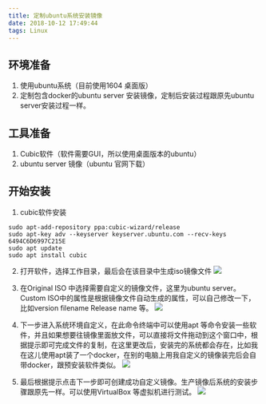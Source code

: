 ```yaml
---
title: 定制ubuntu系统安装镜像
date: 2018-10-12 17:49:44
tags: Linux
---
```


## 环境准备
1. 使用ubuntu系统（目前使用1604 桌面版）
2. 定制包含docker的ubuntu server 安装镜像，定制后安装过程跟原先ubuntu server安装过程一样。

## 工具准备
1. Cubic软件（软件需要GUI，所以使用桌面版本的ubuntu）
2. ubuntu server 镜像（ubuntu 官网下载）

## 开始安装
1. cubic软件安装
```
sudo apt-add-repository ppa:cubic-wizard/release
sudo apt-key adv --keyserver keyserver.ubuntu.com --recv-keys 6494C6D6997C215E
sudo apt update
sudo apt install cubic
```
2. 打开软件，选择工作目录，最后会在该目录中生成iso镜像文件
![](http://images.javayuan.cn/15393381317711.jpg)

3. 在Original ISO 中选择需要自定义的镜像文件，这里为ubuntu server。Custom ISO中的属性是根据镜像文件自动生成的属性，可以自己修改一下，比如version filename Release name 等。
![](http://images.javayuan.cn/15393383943295.jpg)
4. 下一步进入系统环境自定义，在此命令终端中可以使用apt 等命令安装一些软件，并且如果想要往镜像里面放文件，可以直接将文件拖动到这个窗口中，根据提示即可完成文件的复制，在这里更改后，安装完的系统都会存在，比如我在这儿使用apt装了一个docker，在别的电脑上用我自定义的镜像装完后会自带docker，跟预安装软件类似。
![](http://images.javayuan.cn/15393386276170.jpg)
5. 最后根据提示点击下一步即可创建成功自定义镜像。生产镜像后系统的安装步骤跟原先一样。可以使用VirtualBox 等虚拟机进行测试。
![](http://images.javayuan.cn/15393386679168.jpg)


